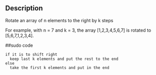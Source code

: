 ## Description
Rotate an array of n elements to the right by k steps

For example, 
with n = 7 and k = 3, the array [1,2,3,4,5,6,7] is rotated to [5,6,7,1,2,3,4]. 

##sudo code
```
if it is to shift right
  keep last k elements and put the rest to the end
else
  take the first k elements and put in the end
```
